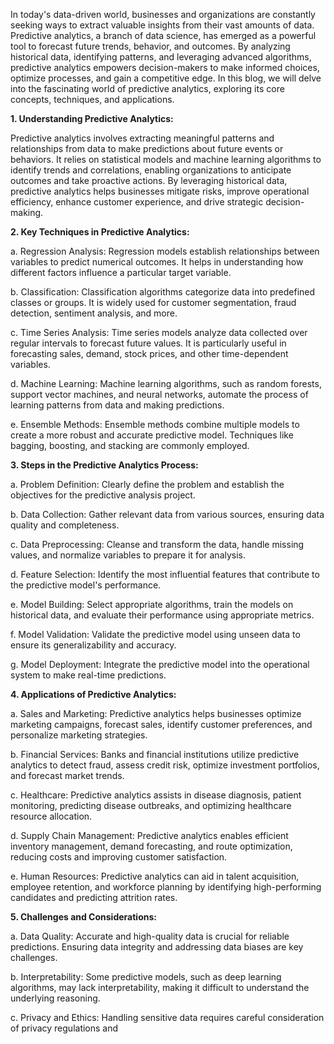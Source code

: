 

In today's data-driven world, businesses and organizations are constantly seeking ways to extract valuable insights from their vast amounts of data. Predictive analytics, a branch of data science, has emerged as a powerful tool to forecast future trends, behavior, and outcomes. By analyzing historical data, identifying patterns, and leveraging advanced algorithms, predictive analytics empowers decision-makers to make informed choices, optimize processes, and gain a competitive edge. In this blog, we will delve into the fascinating world of predictive analytics, exploring its core concepts, techniques, and applications.

**1. Understanding Predictive Analytics:**

Predictive analytics involves extracting meaningful patterns and relationships from data to make predictions about future events or behaviors. It relies on statistical models and machine learning algorithms to identify trends and correlations, enabling organizations to anticipate outcomes and take proactive actions. By leveraging historical data, predictive analytics helps businesses mitigate risks, improve operational efficiency, enhance customer experience, and drive strategic decision-making.

**2. Key Techniques in Predictive Analytics:**

a. Regression Analysis: Regression models establish relationships between variables to predict numerical outcomes. It helps in understanding how different factors influence a particular target variable.


b. Classification: Classification algorithms categorize data into predefined classes or groups. It is widely used for customer segmentation, fraud detection, sentiment analysis, and more.


c. Time Series Analysis: Time series models analyze data collected over regular intervals to forecast future values. It is particularly useful in forecasting sales, demand, stock prices, and other time-dependent variables.


d. Machine Learning: Machine learning algorithms, such as random forests, support vector machines, and neural networks, automate the process of learning patterns from data and making predictions.


e. Ensemble Methods: Ensemble methods combine multiple models to create a more robust and accurate predictive model. Techniques like bagging, boosting, and stacking are commonly employed.


**3. Steps in the Predictive Analytics Process:**


a. Problem Definition: Clearly define the problem and establish the objectives for the predictive analysis project.


b. Data Collection: Gather relevant data from various sources, ensuring data quality and completeness.


c. Data Preprocessing: Cleanse and transform the data, handle missing values, and normalize variables to prepare it for analysis.


d. Feature Selection: Identify the most influential features that contribute to the predictive model's performance.


e. Model Building: Select appropriate algorithms, train the models on historical data, and evaluate their performance using appropriate metrics.


f. Model Validation: Validate the predictive model using unseen data to ensure its generalizability and accuracy.


g. Model Deployment: Integrate the predictive model into the operational system to make real-time predictions.


**4. Applications of Predictive Analytics:**


a. Sales and Marketing: Predictive analytics helps businesses optimize marketing campaigns, forecast sales, identify customer preferences, and personalize marketing strategies.


b. Financial Services: Banks and financial institutions utilize predictive analytics to detect fraud, assess credit risk, optimize investment portfolios, and forecast market trends.


c. Healthcare: Predictive analytics assists in disease diagnosis, patient monitoring, predicting disease outbreaks, and optimizing healthcare resource allocation.


d. Supply Chain Management: Predictive analytics enables efficient inventory management, demand forecasting, and route optimization, reducing costs and improving customer satisfaction.


e. Human Resources: Predictive analytics can aid in talent acquisition, employee retention, and workforce planning by identifying high-performing candidates and predicting attrition rates.


**5. Challenges and Considerations:**


a. Data Quality: Accurate and high-quality data is crucial for reliable predictions. Ensuring data integrity and addressing data biases are key challenges.


b. Interpretability: Some predictive models, such as deep learning algorithms, may lack interpretability, making it difficult to understand the underlying reasoning.


c. Privacy and Ethics: Handling sensitive data requires careful consideration of privacy regulations and
